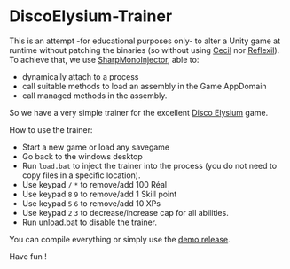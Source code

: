 # DiscoElysium-Trainer

This is an attempt -for educational purposes only- to alter a Unity game at runtime without patching the binaries (so without using [Cecil](https://github.com/jbevain/cecil) nor [Reflexil](https://github.com/sailro/reflexil)).
To achieve that, we use [SharpMonoInjector](https://github.com/warbler/SharpMonoInjector), able to:
- dynamically attach to a process
- call suitable methods to load an assembly in the Game AppDomain
- call managed methods in the assembly.

So we have a very simple trainer for the excellent [Disco Elysium](https://store.steampowered.com/app/632470) game. 

How to use the trainer:
- Start a new game or load any savegame
- Go back to the windows desktop
- Run `load.bat` to inject the trainer into the process (you do not need to copy files in a specific location).
- Use keypad `/` `*` to remove/add 100 Réal
- Use keypad `8` `9` to remove/add 1 Skill point
- Use keypad `5` `6` to remove/add 10 XPs
- Use keypad `2` `3` to decrease/increase cap for all abilities.
- Run unload.bat to disable the trainer.

You can compile everything or simply use the [demo release](https://github.com/sailro/DiscoElysium-Trainer/releases).

Have fun !
